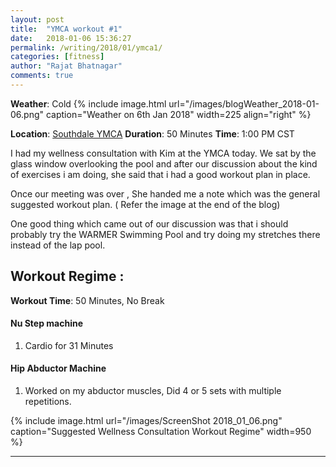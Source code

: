 ```yaml
---
layout: post
title:  "YMCA workout #1"
date:   2018-01-06 15:36:27
permalink: /writing/2018/01/ymca1/
categories: [fitness]
author: "Rajat Bhatnagar"
comments: true
---
```


**Weather**: Cold
{% include image.html url="/images/blogWeather_2018-01-06.png"
caption="Weather on 6th Jan 2018" width=225 align="right" %}

**Location**: [Southdale YMCA](https://www.ymcamn.org/locations/southdale_ymca)
**Duration**: 50 Minutes
**Time**: 1:00 PM CST

I had my wellness consultation with Kim at the YMCA today. We sat by the glass window overlooking the pool and after our discussion about the kind of exercises i am doing,  she said that i had a good workout plan in place.

Once our meeting was over , She handed me a note which was the general suggested workout plan. ( Refer the image at the end of the blog)

One good thing which came out of our discussion was that i should probably try the WARMER Swimming Pool and try doing my stretches there instead of the lap pool.

Workout Regime :
-------------
**Workout Time**: 50 Minutes, No Break

#### **Nu Step machine**
1. Cardio for 31 Minutes

#### **Hip Abductor Machine**
1. Worked on my abductor muscles, Did 4 or 5 sets with multiple repetitions.

{% include image.html url="/images/ScreenShot 2018_01_06.png" caption="Suggested Wellness Consultation Workout Regime" width=950 %}

----------



































































































